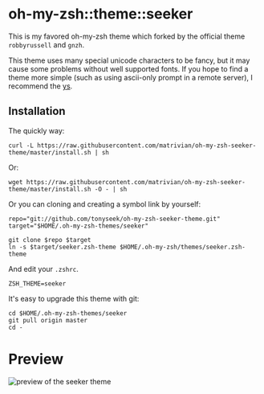 oh-my-zsh::theme::seeker
========================

This is my favored oh-my-zsh theme which forked by the official theme
`robbyrussell` and `gnzh`.

This theme uses many special unicode characters to be fancy, but it may cause
some problems without well supported fonts. If you hope to find a theme more
simple (such as using ascii-only prompt in a remote server), I recommend
the [ys][].


Installation
------------

The quickly way:

    curl -L https://raw.githubusercontent.com/matrivian/oh-my-zsh-seeker-theme/master/install.sh | sh

Or:

    wget https://raw.githubusercontent.com/matrivian/oh-my-zsh-seeker-theme/master/install.sh -O - | sh

Or you can cloning and creating a symbol link by yourself:

    repo="git://github.com/tonyseek/oh-my-zsh-seeker-theme.git"
    target="$HOME/.oh-my-zsh-themes/seeker"

    git clone $repo $target
    ln -s $target/seeker.zsh-theme $HOME/.oh-my-zsh/themes/seeker.zsh-theme

And edit your `.zshrc`.

    ZSH_THEME=seeker

It's easy to upgrade this theme with git:

    cd $HOME/.oh-my-zsh-themes/seeker
    git pull origin master
    cd -


Preview
=======

![preview of the seeker theme](https://raw.github.com/tonyseek/oh-my-zsh-seeker-theme/gh-assets/preview.png)


[ys]: https://github.com/robbyrussell/oh-my-zsh/wiki/Themes#ys
